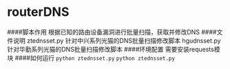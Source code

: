 # routerDNS
####脚本作用
根据已知的路由设备漏洞进行批量扫描，获取并修改DNS
####文件说明
ztednsset.py 针对中兴系列光猫的DNS批量扫描修改脚本
hgudnsset.py 针对华勤系列光猫的DNS批量扫描修改脚本
####环境配置
需要安装requests模块
####如何运行
<code>python ztednsset.py</code>
<code>python ztednsset.py</code>